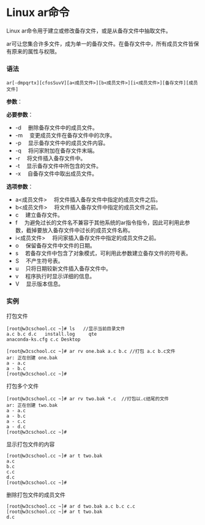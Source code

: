 
# Linux ar命令



Linux ar命令用于建立或修改备存文件，或是从备存文件中抽取文件。

ar可让您集合许多文件，成为单一的备存文件。在备存文件中，所有成员文件皆保有原来的属性与权限。

### 语法

```
ar[-dmpqrtx][cfosSuvV][a<成员文件>][b<成员文件>][i<成员文件>][备存文件][成员文件]
```

**参数**：

**必要参数**：

*   -d 　删除备存文件中的成员文件。
*   -m 　变更成员文件在备存文件中的次序。
*   -p 　显示备存文件中的成员文件内容。
*   -q 　将问家附加在备存文件末端。
*   -r 　将文件插入备存文件中。
*   -t 　显示备存文件中所包含的文件。
*   -x 　自备存文件中取出成员文件。

**选项参数**：

*   a&lt;成员文件&gt; 　将文件插入备存文件中指定的成员文件之后。
*   b&lt;成员文件&gt; 　将文件插入备存文件中指定的成员文件之前。
*   c 　建立备存文件。
*   f 　为避免过长的文件名不兼容于其他系统的ar指令指令，因此可利用此参数，截掉要放入备存文件中过长的成员文件名称。
*   i&lt;成员文件&gt; 　将问家插入备存文件中指定的成员文件之前。
*   o 　保留备存文件中文件的日期。
*   s 　若备存文件中包含了对象模式，可利用此参数建立备存文件的符号表。
*   S 　不产生符号表。
*   u 　只将日期较新文件插入备存文件中。
*   v 　程序执行时显示详细的信息。
*   V 　显示版本信息。

### 实例

打包文件

```
[root@w3cschool.cc ~]# ls   //显示当前目录文件   
a.c	b.c d.c   install.log	  qte
anaconda-ks.cfg c.c Desktop 

[root@w3cschool.cc ~]# ar rv one.bak a.c b.c //打包 a.c b.c文件 
ar: 正在创建 one.bak
a - a.c
a - b.c
[root@w3cschool.cc ~]# 

```

打包多个文件

```
[root@w3cschool.cc ~]# ar rv two.bak *.c  //打包以.c结尾的文件  
ar: 正在创建 two.bak
a - a.c
a - b.c
a - c.c
a - d.c
[root@w3cschool.cc ~]# 

```

显示打包文件的内容

```
[root@w3cschool.cc ~]# ar t two.bak    
a.c
b.c
c.c
d.c
[root@w3cschool.cc ~]# 

```

删除打包文件的成员文件

```
[root@w3cschool.cc ~]# ar d two.bak a.c b.c c.c  
[root@w3cschool.cc ~]# ar t two.bak       
d.c

```



